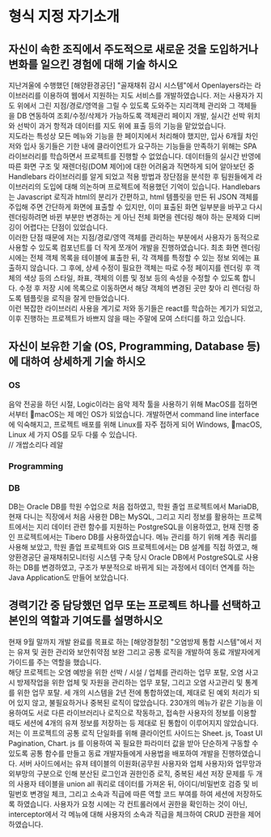 # 형식 지정 자기소개

## 자신이 속한 조직에서 주도적으로 새로운 것을 도입하거나 변화를 일으킨 경험에 대해 기술 하시오

지난겨울에 수행했던 [해양환경공단] "골재채취 감시 시스템"에서 Openlayers라는 라이브러리를 이용하여 웹에서 지원하는 지도 서비스를 개발하였습니다. 저는 사용자가 지도 위에서 그린 지점/경로/영역을 그릴 수 있도록 도와주는 지리객체 관리와 그 객체들을 DB 연동하여 조회/수정/삭제가 가능하도록 객체관리 페이지 개발, 실시간 선박 위치와 선박이 과거 항적과 데이터를 지도 위에 표출 등의 기능을 맡았었습니다.  
지도라는 특성상 모든 메뉴와 기능을 한 페이지에서 처리해야 했지만, 입사 6개월 차인 저와 입사 동기들은 기한 내에 클라이언트가 요구하는 기능들을 만족하기 위해는 SPA 라이브러리를 학습하면서 프로젝트를 진행할 수 없었습니다. 데이터들의 실시간 반영에 따른 화면 구조 및 재렌더링(DOM 제어)에 대한 어려움과 직면하게 되어 알아보던 중 Handlebars 라이브러리를 알게 되었고 적용 방법과 장단점을 분석한 후 팀원들에게 라이브러리의 도입에 대해 의논하며 프로젝트에 적용했던 기억이 있습니다. Handlebars는 Javascript 로직과 html의 분리가 간편하고, html 템플릿을 만든 뒤 JSON 객체를 주입해 주면 간단하게 화면에 표출할 수 있지만, 이미 표출된 화면 일부분을 바꾸고 다시 렌더링하려면 바뀐 부분만 변경하는 게 아닌 전체 화면을 렌더링 해야 하는 문제와 디버깅이 어렵다는 단점이 있었습니다.  
이러한 단점 때문에 저는 지점/경로/영역 객체를 관리하는 부분에서 사용자가 동적으로 사용할 수 있도록 컴포넌트를 더 작게 쪼개어 개발을 진행하였습니다. 최초 화면 렌더링 시에는 전체 객체 목록을 테이블에 표출한 뒤, 각 객체를 특정할 수 있는 정보 외에는 표출하지 않습니다. 그 후에, 상세 수정이 필요한 객체는 따로 수정 페이지를 렌더링 후 객체의 색상 등의 스타일, 좌표, 객체의 이름 및 정보 등의 속성을 수정할 수 있도록 합니다. 수정 후 저장 시에 목록으로 이동하면서 해당 객체의 변경된 곳만 찾아 리 렌더링 하도록 템플릿을 로직을 잘게 만들었습니다.  
이런 복잡한 라이브러리 사용을 계기로 저와 동기들은 react를 학습하는 계기가 되었고, 이후 진행하는 프로젝트가 바쁘지 않을 때는 주말에 모여 스터디를 하고 있습니다.

## 자신이 보유한 기술 (OS, Programming, Database 등)에 대하여 상세하게 기술 하시오

### OS

음악 전공을 하던 시절, Logic이라는 음악 제작 툴을 사용하기 위해 MacOS를 접하면서부터 macOS는 제 메인 OS가 되었습니다. 개발하면서 command line interface에 익숙해지고, 프로젝트 배포를 위해 Linux를 자주 접하게 되어 Windows, macOS, Linux 세 가지 OS를 모두 다룰 수 있습니다.  
// 개쌉소리다 레알

### Programming

### DB

DB는 Oracle DB를 학원 수업으로 처음 접하였고, 학원 졸업 프로젝트에서 MariaDB, 현재 다니는 직장에서 처음 사용한 DB는 MySQL, 그리고 지리 정보를 활용하는 프로젝트에서는 지리 데이터 관련 함수를 지원하는 PostgreSQL을 이용하였고, 현재 진행 중인 프로젝트에서는 Tibero DB를 사용하였습니다. 메뉴 관리를 하기 위해 계층 쿼리를 사용해 보았고, 학원 졸업 프로젝트와 GIS 프로젝트에서는 DB 설계를 직접 하였고, 해양환경공단 골재채취모니터링 시스템 구축 당시 Oracle DB에서 PostgreSQL로 사용하는 DB를 변경하였고, 구조가 부분적으로 바뀌게 되는 과정에서 데이터 연계를 하는 Java Application도 만들어 보았습니다.

## 경력기간 중 담당했던 업무 또는 프로젝트 하나를 선택하고 본인의 역할과 기여도를 설명하시오

현재 9월 말까지 개발 완료를 목표로 하는 [해양경찰청] "오염방제 통합 시스템"에서 저는 유져 및 권한 관리와 보안취약점 보완 그리고 공통 로직을 개발하여 동료 개발자에게 가이드를 주는 역할을 했습니다.  
해당 프로젝트는 오염 예방을 위한 선박 / 시설 / 업체를 관리하는 업무 포탈, 오염 사고 시 방제작업을 위한 업체 및 자원을 관리하는 업무 포탈, 그리고 오염 사고관리 및 통계를 위한 업무 포탈. 세 개의 시스템을 2년 전에 통합하였는데, 제대로 된 예외 처리가 되어 있지 않고, 불필요하거나 중복된 로직이 많았습니다. 230개의 메뉴가 같은 기능을 이용하여도 서로 다른 라이브러리나 로직으로 작동하고, 접속한 사용자의 정보를 이용할 때도 세션에 4개의 유져 정보를 저장하는 등 제대로 된 통합이 이루어지지 않았습니다.  
저는 이 프로젝트의 공통 로직 단일화를 위해 클라이언트 사이드는 Sheet. js, Toast UI Pagination, Chart. js 를 이용하여 꼭 필요한 파라미터 값을 받아 단순하게 구동할 수 있도록 공통 함수를 만들고 동료 개발자들에게 사용법을 배포하여 개발을 진행하였습니다. 서버 사이드에서는 유져 테이블의 이원화(공무원 사용자와 업체 사용자)와 업무망과 외부망의 구분으로 인해 분산된 로그인과 권한인증 로직, 중복된 세션 저장 문제를 두 개의 사용자 테이블을 union all 쿼리로 데이터를 가져온 뒤, 아이디/비밀번호 검증 및 비밀번호 변경일 체크, 그리고 소속과 직급에 따른 역할 코드 부여를 하여 세션에 저장하도록 하였습니다. 사용자가 요청 시에는 각 컨트롤러에서 권한을 확인하는 것이 아닌, interceptor에서 각 메뉴에 대해 사용자의 소속과 직급을 체크하여 CRUD 권한을 제어하였습니다.
